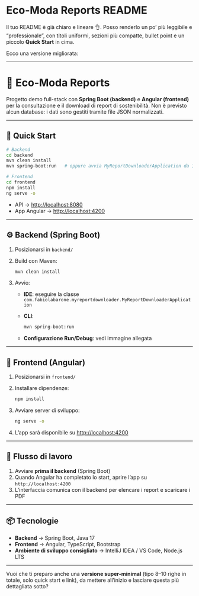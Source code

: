 # Eco-Moda Reports  README


Il tuo README è già chiaro e lineare 👌.
Posso renderlo un po’ più leggibile e “professionale”, con titoli uniformi, sezioni più compatte, bullet point e un piccolo **Quick Start** in cima.

Ecco una versione migliorata:

---

# 🌱 Eco-Moda Reports

Progetto demo full-stack con **Spring Boot (backend)** e **Angular (frontend)** per la consultazione e il download di report di sostenibilità.
Non è previsto alcun database: i dati sono gestiti tramite file JSON normalizzati.

---

## 🚀 Quick Start

```bash
# Backend
cd backend
mvn clean install
mvn spring-boot:run   # oppure avvia MyReportDownloaderApplication da IDE

# Frontend
cd frontend
npm install
ng serve -o
```

* API → [http://localhost:8080](http://localhost:8080)
* App Angular → [http://localhost:4200](http://localhost:4200)

---

## ⚙️ Backend (Spring Boot)

1. Posizionarsi in `backend/`
2. Build con Maven:

   ```bash
   mvn clean install
   ```
3. Avvio:

   * **IDE**: eseguire la classe
     `com.fabiolabarone.myreportdownloader.MyReportDownloaderApplication`
   * **CLI**:

     ```bash
     mvn spring-boot:run
     ```
   * **Configurazione Run/Debug**: vedi immagine allegata

---

## 🎨 Frontend (Angular)

1. Posizionarsi in `frontend/`
2. Installare dipendenze:

   ```bash
   npm install
   ```
3. Avviare server di sviluppo:

   ```bash
   ng serve -o
   ```
4. L’app sarà disponibile su [http://localhost:4200](http://localhost:4200)

---

## 🔗 Flusso di lavoro

1. Avviare **prima il backend** (Spring Boot)
2. Quando Angular ha completato lo start, aprire l’app su `http://localhost:4200`
3. L’interfaccia comunica con il backend per elencare i report e scaricare i PDF

---

## 📦 Tecnologie

* **Backend** → Spring Boot, Java 17
* **Frontend** → Angular, TypeScript, Bootstrap
* **Ambiente di sviluppo consigliato** → IntelliJ IDEA / VS Code, Node.js LTS

---

Vuoi che ti preparo anche una **versione super-minimal** (tipo 8–10 righe in totale, solo quick start e link), da mettere all’inizio e lasciare questa più dettagliata sotto?


